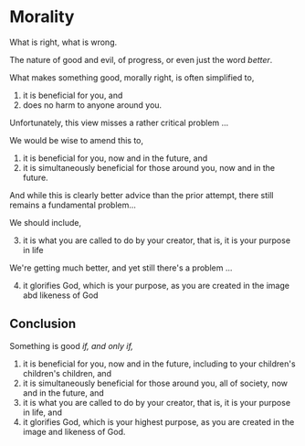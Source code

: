 # Morality

What is right, what is wrong.

The nature of good and evil, of progress, or even just the word *better*.

What makes something good, morally right, is often simplified to,

1. it is beneficial for you, and
2. does no harm to anyone around you.

Unfortunately, this view misses a rather critical problem ...

We would be wise to amend this to,

1. it is beneficial for you, now and in the future, and
2. it is simultaneously beneficial for those around you, now and in the future.

And while this is clearly better advice than the prior attempt, there still remains a fundamental problem...

We should include,

3. it is what you are called to do by your creator, that is, it is your purpose in life

We're getting much better, and yet still there's a problem ...

4. it glorifies God, which is your purpose, as you are created in the image abd likeness of God




## Conclusion

Something is good *if, and only if,*

1. it is beneficial for you, now and in the future, including to your children's children's children, and
2. it is simultaneously beneficial for those around you, all of society, now and in the future, and
3. it is what you are called to do by your creator, that is, it is your purpose in life, and
4. it glorifies God, which is your highest purpose, as you are created in the image and likeness of God.
















